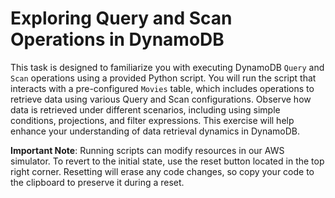# Exploring Query and Scan Operations in DynamoDB

This task is designed to familiarize you with executing DynamoDB `Query` and `Scan` operations using a provided Python script. You will run the script that interacts with a pre-configured `Movies` table, which includes operations to retrieve data using various Query and Scan configurations. Observe how data is retrieved under different scenarios, including using simple conditions, projections, and filter expressions. This exercise will help enhance your understanding of data retrieval dynamics in DynamoDB.

**Important Note**: Running scripts can modify resources in our AWS simulator. To revert to the initial state, use the reset button located in the top right corner. Resetting will erase any code changes, so copy your code to the clipboard to preserve it during a reset.